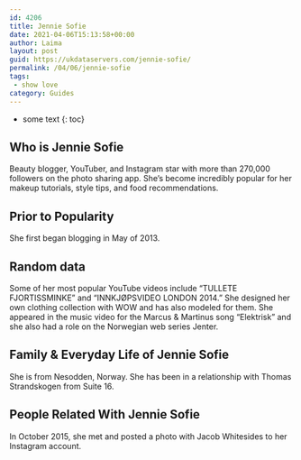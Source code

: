 ```yaml
---
id: 4206
title: Jennie Sofie
date: 2021-04-06T15:13:58+00:00
author: Laima
layout: post
guid: https://ukdataservers.com/jennie-sofie/
permalink: /04/06/jennie-sofie
tags:
 - show love
category: Guides
---
```


* some text
{: toc}


## Who is Jennie Sofie
                  
                  
                  
Beauty blogger, YouTuber, and Instagram star with more than 270,000 followers on the photo sharing app. She&#8217;s become incredibly popular for her makeup tutorials, style tips, and food recommendations.
                  
              
            
              
            
                
                
                
## Prior to Popularity
                  
                  
                  
She first began blogging in May of 2013.
                  
              
            
              
            
                
                
                
## Random data
                  
                  
                  
Some of her most popular YouTube videos include &#8220;TULLETE FJORTISSMINKE&#8221; and &#8220;INNKJØPSVIDEO LONDON 2014.&#8221; She designed her own clothing collection with WOW and has also modeled for them. She appeared in the music video for the Marcus & Martinus song &#8220;Elektrisk&#8221; and she also had a role on the Norwegian web series Jenter.
                  
              
            
              
            
                
                
                
## Family & Everyday Life of Jennie Sofie
                  
                  
                  
She is from Nesodden, Norway. She has been in a relationship with Thomas Strandskogen from Suite 16. 
                  
              
            
              
            
                
                
                
## People Related With Jennie Sofie
                  
                  
                  
In October 2015, she met and posted a photo with Jacob Whitesides to her Instagram account.
                  
              
            
              
            
                
              
            
              
              
            
            
              
            
          
          
          